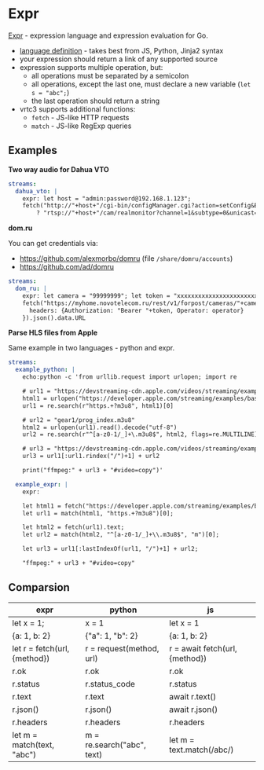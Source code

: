 # Expr

[Expr](https://github.com/antonmedv/expr) - expression language and expression evaluation for Go.

- [language definition](https://expr.medv.io/docs/Language-Definition) - takes best from JS, Python, Jinja2 syntax
- your expression should return a link of any supported source
- expression supports multiple operation, but:
  - all operations must be separated by a semicolon
  - all operations, except the last one, must declare a new variable (`let s = "abc";`)
  - the last operation should return a string
- vrtc3 supports additional functions:
  - `fetch` - JS-like HTTP requests
  - `match` - JS-like RegExp queries

## Examples

**Two way audio for Dahua VTO**

```yaml
streams:
  dahua_vto: |
    expr: let host = "admin:password@192.168.1.123";
    fetch("http://"+host+"/cgi-bin/configManager.cgi?action=setConfig&Encode[0].MainFormat[0].Audio.Compression=G.711A&Encode[0].MainFormat[0].Audio.Frequency=8000").ok
        ? "rtsp://"+host+"/cam/realmonitor?channel=1&subtype=0&unicast=true&proto=Onvif" : ""
```

**dom.ru**

You can get credentials via:

- https://github.com/alexmorbo/domru (file `/share/domru/accounts`)
- https://github.com/ad/domru

```yaml
streams:
  dom_ru: |
    expr: let camera = "99999999"; let token = "xxxxxxxxxxxxxxxxxxxxxxxxxxxxxx"; let operator = 99;
    fetch("https://myhome.novotelecom.ru/rest/v1/forpost/cameras/"+camera+"/video", {
      headers: {Authorization: "Bearer "+token, Operator: operator}
    }).json().data.URL
```

**Parse HLS files from Apple**

Same example in two languages - python and expr.

```yaml
streams:
  example_python: |
    echo:python -c 'from urllib.request import urlopen; import re

    # url1 = "https://devstreaming-cdn.apple.com/videos/streaming/examples/bipbop_16x9/bipbop_16x9_variant.m3u8"
    html1 = urlopen("https://developer.apple.com/streaming/examples/basic-stream-osx-ios5.html").read().decode("utf-8")
    url1 = re.search(r"https.+?m3u8", html1)[0]

    # url2 = "gear1/prog_index.m3u8"
    html2 = urlopen(url1).read().decode("utf-8")
    url2 = re.search(r"^[a-z0-1/_]+\.m3u8$", html2, flags=re.MULTILINE)[0]

    # url3 = "https://devstreaming-cdn.apple.com/videos/streaming/examples/bipbop_16x9/gear1/prog_index.m3u8"
    url3 = url1[:url1.rindex("/")+1] + url2

    print("ffmpeg:" + url3 + "#video=copy")'

  example_expr: |
    expr:

    let html1 = fetch("https://developer.apple.com/streaming/examples/basic-stream-osx-ios5.html").text;
    let url1 = match(html1, "https.+?m3u8")[0];

    let html2 = fetch(url1).text;
    let url2 = match(html2, "^[a-z0-1/_]+\\.m3u8$", "m")[0];

    let url3 = url1[:lastIndexOf(url1, "/")+1] + url2;

    "ffmpeg:" + url3 + "#video=copy"
```

## Comparsion

| expr                         | python                     | js                             |
|------------------------------|----------------------------|--------------------------------|
| let x = 1;                   | x = 1                      | let x = 1                      |
| {a: 1, b: 2}                 | {"a": 1, "b": 2}           | {a: 1, b: 2}                   |
| let r = fetch(url, {method}) | r = request(method, url)   | r = await fetch(url, {method}) |
| r.ok                         | r.ok                       | r.ok                           |
| r.status                     | r.status_code              | r.status                       |
| r.text                       | r.text                     | await r.text()                 |
| r.json()                     | r.json()                   | await r.json()                 |
| r.headers                    | r.headers                  | r.headers                      |
| let m = match(text, "abc")   | m = re.search("abc", text) | let m = text.match(/abc/)      |
